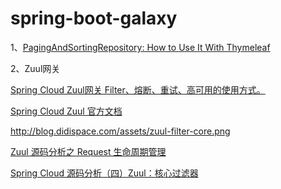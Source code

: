 # spring-boot-galaxy

1、[PagingAndSortingRepository: How to Use It With Thymeleaf](https://dzone.com/articles/pagingandsortingrepository-how-to-use-with-thymele)

2、Zuul网关

[Spring Cloud Zuul网关 Filter、熔断、重试、高可用的使用方式。](https://www.cnblogs.com/ityouknow/p/8391593.html)

[Spring Cloud Zuul 官方文档](http://cloud.spring.io/spring-cloud-static/Finchley.SR1/single/spring-cloud.html#netflix-zuul-starter)

http://blog.didispace.com/assets/zuul-filter-core.png

[Zuul 源码分析之 Request 生命周期管理](http://www.iocoder.cn/Zuul/haha7289/request-lifecycle/)

[Spring Cloud 源码分析（四）Zuul：核心过滤器](http://www.iocoder.cn/Zuul/didi/spring-cloud-source-zuul/)